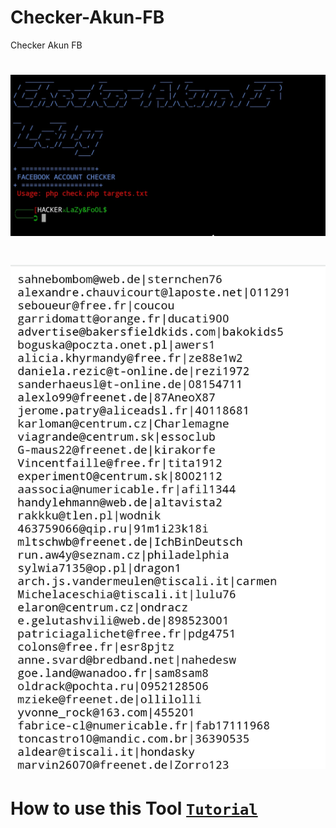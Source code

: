 # Checker-Akun-FB
Checker Akun FB
# ![screnshoot](CHC.jpg)
# ![screnshoot](EMPAS.jpg)
# How to use this Tool [`Tutorial`](https://noyads.net/checkerFB)


